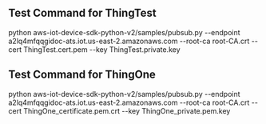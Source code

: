 ## Test Command for ThingTest
python aws-iot-device-sdk-python-v2/samples/pubsub.py --endpoint a2lq4mfqqgidoc-ats.iot.us-east-2.amazonaws.com --root-ca root-CA.crt --cert ThingTest.cert.pem --key ThingTest.private.key
## Test Command for ThingOne
python aws-iot-device-sdk-python-v2/samples/pubsub.py --endpoint a2lq4mfqqgidoc-ats.iot.us-east-2.amazonaws.com --root-ca root-CA.crt --cert ThingOne_certificate.pem.crt --key ThingOne_private.pem.key